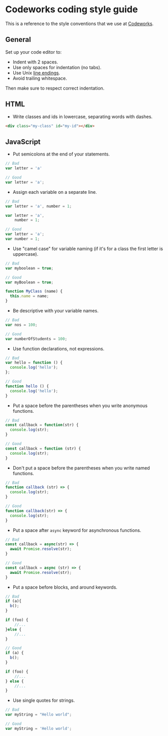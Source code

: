# Codeworks coding style guide

This is a reference to the style conventions that we use at [Codeworks](https://codeworks.me/).

## General

Set up your code editor to:

- Indent with 2 spaces.
- Use only spaces for indentation (no tabs).
- Use Unix [line endings](https://en.wikipedia.org/wiki/Newline).
- Avoid trailing whitespace.

Then make sure to respect correct indentation.

## HTML

- Write classes and ids in lowercase, separating words with dashes.
```html
<div class="my-class" id="my-id"></div>
```

## JavaScript

- Put semicolons at the end of your statements.
```js
// Bad
var letter = 'a'

// Good
var letter = 'a';
```
- Assign each variable on a separate line.
```js
// Bad
var letter = 'a', number = 1;

var letter = 'a',
    number = 1;

// Good
var letter = 'a';
var number = 1;
```
- Use "camel case" for variable naming (if it's for a class the first letter is uppercase). 
```js
// Bad
var myboolean = true;

// Good
var myBoolean = true;

function MyClass (name) {
  this.name = name;
}
```
- Be descriptive with your variable names.
```js
// Bad
var nos = 100;

// Good
var numberOfStudents = 100;
```
- Use function declarations, not expressions.
```js
// Bad
var hello = function () {
  console.log('hello');
};

// Good
function hello () {
  console.log('hello');
}
```
- Put a space before the parentheses when you write anonymous functions.
```js
// Bad
const callback = function(str) {
  console.log(str);
}

// Good
const callback = function (str) {
  console.log(str);
}
```
- Don't put a space before the parentheses when you write named functions.
```js
// Bad
function callback (str) => {
  console.log(str);
}

// Good
function callback(str) => {
  console.log(str);
}
```
- Put a space after `async` keyword for asynchronous functions.
```js
// Bad
const callback = async(str) => {
  await Promise.resolve(str);
}

// Good
const callback = async (str) => {
  await Promise.resolve(str);
}
```
- Put a space before blocks, and around keywords.
```js
// Bad
if (a){
  b();
}

if (foo) {
    //...
}else {
    //...
}

// Good
if (a) {
  b();
}

if (foo) {
    //...
} else {
    //...
}
```
- Use single quotes for strings.
```js
// Bad
var myString = "Hello world";

// Good
var myString = 'Hello world';
```
